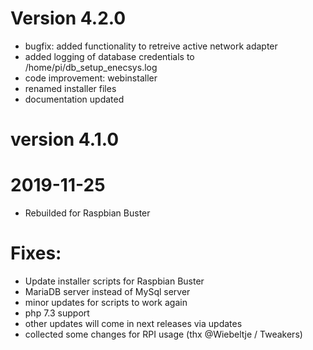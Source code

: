 
# Version 4.2.0
- bugfix: added functionality to retreive active network adapter
- added logging of database credentials to /home/pi/db_setup_enecsys.log
- code improvement: webinstaller
- renamed installer files
- documentation updated


# version 4.1.0
# 2019-11-25
* Rebuilded for Raspbian Buster

# Fixes:
* Update installer scripts for Raspbian Buster
* MariaDB server instead of MySql server
* minor updates for scripts to work again
* php 7.3 support
* other updates will come in next releases via updates
* collected some changes for RPI usage (thx @Wiebeltje / Tweakers)
